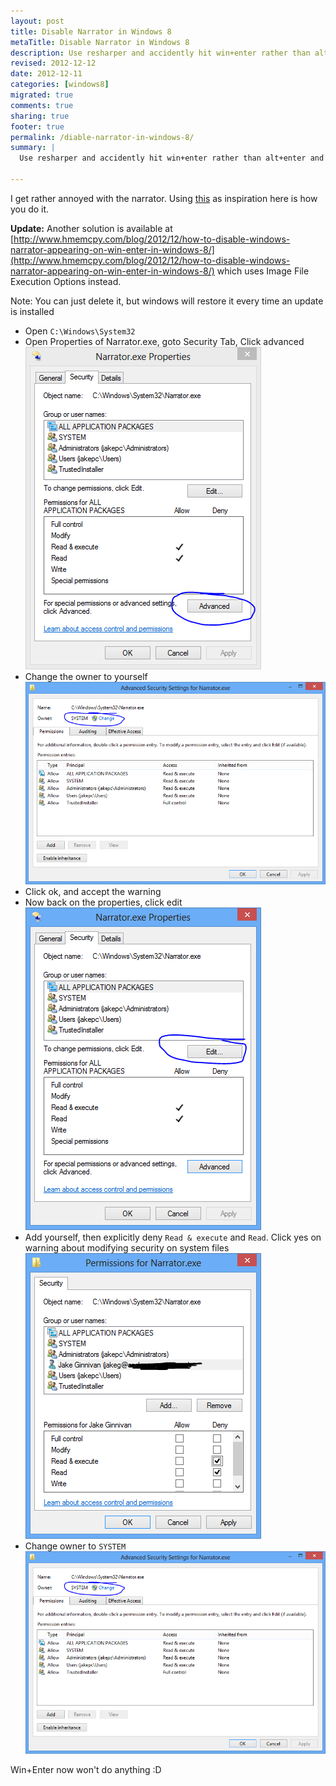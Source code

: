 ```yaml
---
layout: post
title: Disable Narrator in Windows 8
metaTitle: Disable Narrator in Windows 8
description: Use resharper and accidently hit win+enter rather than alt+enter and Narrator pops up? This is how you disable it
revised: 2012-12-12
date: 2012-12-11
categories: [windows8]
migrated: true
comments: true
sharing: true
footer: true
permalink: /diable-narrator-in-windows-8/
summary: | 
  Use resharper and accidently hit win+enter rather than alt+enter and Narrator pops up? This is how you disable it

---
```

I get rather annoyed with the narrator. Using [this](http://blog.ostebaronen.dk/2012/08/disable-narrator-in-windows-8.html) as inspiration here is how you do it.

**Update:**  Another solution is available at [http://www.hmemcpy.com/blog/2012/12/how-to-disable-windows-narrator-appearing-on-win-enter-in-windows-8/](http://www.hmemcpy.com/blog/2012/12/how-to-disable-windows-narrator-appearing-on-win-enter-in-windows-8/) which uses Image File Execution Options instead.
<!-- more -->
Note: You can just delete it, but windows will restore it every time an update is installed

 - Open `C:\Windows\System32`
 - Open Properties of Narrator.exe, goto Security Tab, Click advanced  
![Narrator 1](/assets/posts/2012-12-11-diable-narrator-in-windows-8/Narrator1.png)
 - Change the owner to yourself  
![Narrator 2](/assets/posts/2012-12-11-diable-narrator-in-windows-8/Narrator2.png)
 - Click ok, and accept the warning
 - Now back on the properties, click edit  
![Narrator 3](/assets/posts/2012-12-11-diable-narrator-in-windows-8/Narrator3.png)
 - Add yourself, then explicitly deny `Read & execute` and `Read`. Click yes on warning about modifying security on system files  
![Narrator 4](/assets/posts/2012-12-11-diable-narrator-in-windows-8/Narrator4.png)
 - Change owner to `SYSTEM`  
![Narrator 5](/assets/posts/2012-12-11-diable-narrator-in-windows-8/Narrator2.png)

Win+Enter now won't do anything :D


  [1]: http://www.hmemcpy.com/blog/2012/12/how-to-disable-windows-narrator-appearing-on-win-enter-in-windows-8/